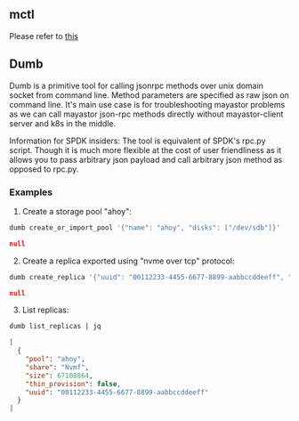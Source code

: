 ## mctl

Please refer to [this](/doc/mcli.md)

## Dumb

Dumb is a primitive tool for calling jsonrpc methods over unix
domain socket from command line. Method parameters are specified
as raw json on command line. It's main use case is for troubleshooting
mayastor problems as we can call mayastor json-rpc methods directly
without mayastor-client server and k8s in the middle.

Information for SPDK insiders: The tool is equivalent of SPDK's rpc.py
script. Though it is much more flexible at the cost of user friendliness
as it allows you to pass arbitrary json payload and call arbitrary json
method as opposed to rpc.py.

### Examples

1. Create a storage pool "ahoy":

```bash
dumb create_or_import_pool '{"name": "ahoy", "disks": ["/dev/sdb"]}'
```
```json
null
```

2. Create a replica exported using "nvme over tcp" protocol:

```bash
dumb create_replica '{"uuid": "00112233-4455-6677-8899-aabbccddeeff", "pool": "ahoy", "thin_provision": false, "size": 67108864, "share": "Nvmf"}
```
```json
null
```

3. List replicas:

```bash
dumb list_replicas | jq
```
```json
[
  {
    "pool": "ahoy",
    "share": "Nvmf",
    "size": 67108864,
    "thin_provision": false,
    "uuid": "00112233-4455-6677-8899-aabbccddeeff"
  }
]
```
